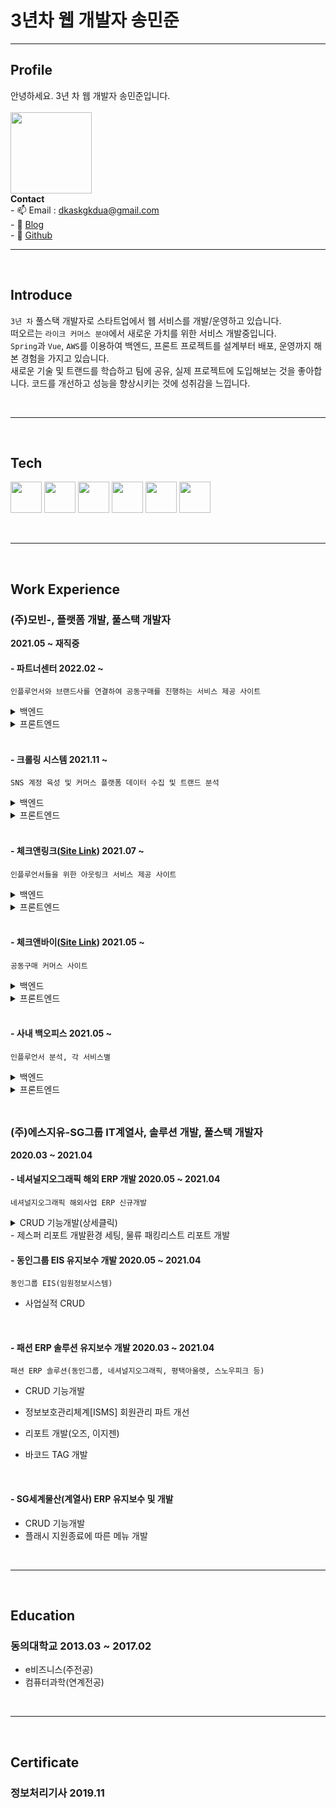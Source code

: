 # 3년차 웹 개발자 송민준
  ---
## Profile
안녕하세요. 3년 차 웹 개발자 송민준입니다.<br><br>
<image src="https://user-images.githubusercontent.com/56568571/164507647-f2b57268-aa87-4128-8d80-3c190e0c5ed8.jpg" height="130" width="130">
  <br>
  **Contact**
  <br> - 📫 Email : dkaskgkdua@gmail.com
  <br> - 🌱 [Blog](https://song8420.tistory.com/) 
  <br> - 🌱 [Github](https://github.com/dkaskgkdua)
<br>
  
  ---

  <br>
  
## Introduce
 `3년 차` 풀스택 개발자로 스타트업에서 웹 서비스를 개발/운영하고 있습니다.<br>
 떠오르는 `라이크 커머스 분야`에서 새로운 가치를 위한 서비스 개발중입니다.<br>
 `Spring`과 `Vue`, `AWS`를 이용하여 백엔드, 프론트 프로젝트를 설계부터 배포, 운영까지 해본 경험을 가지고 있습니다.<br>
 새로운 기술 및 트랜드를 학습하고 팀에 공유, 실제 프로젝트에 도입해보는 것을 좋아합니다. 코드를 개선하고 성능을 향상시키는 것에 성취감을 느낍니다.
  
  <br>
  
  ---
  <br>
  
## Tech  
<image src="https://user-images.githubusercontent.com/56568571/107945025-5ed89680-6fd2-11eb-8267-3eedb9c2ccac.png" height="50" width="50"> <image src="https://user-images.githubusercontent.com/56568571/162583121-ef8ada41-c996-4bf9-9deb-381b8a2af28d.svg" height="50" width="50"> <image src="https://user-images.githubusercontent.com/56568571/107945889-9d228580-6fd3-11eb-873c-1919bb065a90.png" height="50" width="50"> <image src="https://user-images.githubusercontent.com/56568571/107945824-8845f200-6fd3-11eb-91e0-33e0a1a3b92e.png" height="50" width="50"> <image src="https://user-images.githubusercontent.com/56568571/107945808-82501100-6fd3-11eb-83a6-2a2da0d71ae4.png" height="50" width="50"> <image src="https://kr.vuejs.org/images/logo.png" height="50" width="50"> 
  
<br>
  
  ---
  <br>
  
## Work Experience

### (주)모빈-, 플랫폼 개발, 풀스택 개발자 
  **2021.05 ~ 재직중** 
  
#### - 파트너센터 2022.02 ~
`인플루언서와 브랜드사를 연결하여 공동구매를 진행하는 서비스 제공 사이트`
<details>
  <summary>백엔드</summary>
&nbsp;- 브랜드사 주문관리 어드민 개발<br>
&nbsp;- 발주, 배송처리, 취소, 교환, 환불처리 등 개발<br>
&nbsp;- pg사 결제 api 연동 개발<br>
&nbsp;- 엑셀 일괄 처리, 다운로드 등 엑셀 기능 개발<br>
&nbsp;- 결제 정보 및 CS관리 기능 개발<br>
&nbsp;- 스윗트레커 연동 배송조회 api 개발<br>
&nbsp;- 공통코드 개념 도입 및 개발(db function 및 공통js, api)<br>
&nbsp;- 공동구매 딜 관리 개발<br>
&nbsp;- 인플루언서 및 브랜드사 매칭 건 공동구매 딜 관리<br>
&nbsp;- 공동구매 사이트 체크앤바이에 노출되는 데이터 세팅<br>
</details>
<details>
<summary>프론트엔드</summary>
&nbsp;- 아키텍처 설계 및 컨벤션 정립<br>
&nbsp;- 공통 함수 및 컴포넌트, 레이아웃 개발<br>
&nbsp;- 라이브러리별 모듈 개발(axios, vuex)<br>
&nbsp;- css 전처리기 도입 및 개발<br>
&nbsp;- 주문관리 화면 개발()<br>
</details> 
  <br>
  
#### - 크롤링 시스템 2021.11 ~ 
`SNS 계정 육성 및 커머스 플랫폼 데이터 수집 및 트랜드 분석`
<details>
  <summary>백엔드</summary>
&nbsp;- SNS 계정 육성 시스템 설계(셀레니움 사용)<br>
&nbsp;- AWS 환경 크롤링 서버 5대 운영 및 세팅 <br>
&nbsp;- JPA, QueryDsl 도입 및 연관관계 세팅 개발(테이블 약 20개)<br>
&nbsp;- DM 발송 기능 개발(분석된 인플루언서 대상 제안 DM 발송 - 일평균 150건 )<br>
&nbsp;- 커머스 플랫폼 상품 및 브랜드 정보 수집 및 데이터 분석, 트랜드 도출(월평균 100만건)<br>
&nbsp;- 시스템 모니터링 및 로그 분석  
</details>
<details>
<summary>프론트엔드</summary>
&nbsp;- SNS 크롤링 어드민 개발(계정, 포스트, 댓글, 팔로잉 등)<br>
&nbsp;- 커머스 크롤링 어드민 개발(카테고리, 키워드, 트랜드 등)<br>
&nbsp;- 서버관리 어드민 개발  
</details>   
  <br>
  
#### - 체크앤링크([Site Link](https://link.checknbuy.co.kr/)) 2021.07 ~
`인플루언서들을 위한 아웃링크 서비스 제공 사이트`
<details>
  <summary>백엔드</summary>
&nbsp;- 프로젝트 환경 구축(Spring)<br>  
&nbsp;- AOP를 이용한 Transaction 처리(횡단 관심사 분리)  <br>  
&nbsp;- 메인화면, 로그인, 회원가입, 마이페이지, 링크관리, 통계, Q&A 등 전체 기능 개발
&nbsp;- 링크관리 기능 테스트코드 작성  
</details>
<details>
  <summary>프론트엔드</summary>
&nbsp;- 프로젝트 환경 구축(Nuxt.js, Vuetify)<br>  
&nbsp;- Nuxt.js 도입을 통한 초기 로딩 속도 개선 및 SEO 강화<br>  
&nbsp;- 반응형 웹 페이지 개발<br> 
&nbsp;- pm2, nginx를 이용한 AWS 배포 및 <br> 
&nbsp;- 메인화면, 로그인, 회원가입, 마이페이지, 링크관리, 통계, Q&A 등 전체 기능 개발  
</details>
  <br>
  
#### - 체크앤바이([Site Link](https://checknbuy.co.kr/)) 2021.05 ~
`공동구매 커머스 사이트`
<details>
  <summary>백엔드</summary>
&nbsp;- 인플루언서, 상품 추천 큐레이션 api개발<br>  
&nbsp;- 공동구매 알림톡 스케줄러 개발  <br>  
&nbsp;- 옵션 구조 변경 개발(옵션 그룹별 최소 주문단위 적용)<br>    
</details>
<details>
  <summary>프론트엔드</summary>
&nbsp;- 일반 상품군, 배너 캐러셀 개발<br>
&nbsp;- 옵션 구조 변경 개발(옵션 그룹별 최소 주문단위 적용)<br>  
</details>
  <br>
  
#### - 사내 백오피스 2021.05 ~
`인플루언서 분석, 각 서비스별 `
<details>
  <summary>백엔드</summary>
&nbsp;- 딜별 구매데이터 분석 개발<br>  
&nbsp;- 딜 매출관리, 요약 개발<br>  
&nbsp;- 체크앤바이, 링크 통계(유저, 시간별, 매출 등)<br>
</details>
<details>
  <summary>프론트엔드</summary>
&nbsp;- 시스템관리 개발(메뉴, 권한, 계정, 로그, 엑셀)<br>
&nbsp;- 인플루언서 분석 개발(매칭, 비교, 관리, DM)<br>
&nbsp;- 체크앤바이, 링크 통계<br>
&nbsp;- 딜 제안서 및 딜리포트 개발(관리 및 알림톡 발송)<br>    
</details>
  
  <br>
  
##
  
### (주)에스지유-SG그룹 IT계열사, 솔루션 개발, 풀스택 개발자 
  **2020.03 ~ 2021.04**  
#### - 네셔널지오그래픽 해외 ERP 개발  2020.05 ~ 2021.04
`네셔널지오그래픽 해외사업 ERP 신규개발`
<details>
  <summary>CRUD 기능개발(상세클릭)</summary>
&nbsp;- 스타일 정보관리(컬러, 사이즈, 스타일)<br>
&nbsp;- 이미지 이관처리(국내 ERP)<br>
&nbsp;- 소모품 관리(입고, 출고, 재고)<br>
&nbsp;- 물류 이동지시(본사, 매장)<br>
&nbsp;- 일, 주, 월별 판매목표 관리<br>
&nbsp;- 매장 실사관리<br>
&nbsp;- 마일리지 관리(적립율, 사용기준, 소멸처리)<br>
&nbsp;- 수선관리(등록, 현황, 원인분석)<br>
&nbsp;- 게시판(공지, 매장간 요청, 건의사항)<br>
&nbsp;- 매장 - 판매단가, 판매현황, 판매 체크리스트<br>
&nbsp;- 매장 - 매장 상품 이동관리(요청, 현황, 관리)<br>
&nbsp;- 매장 - 재고관리(타매장, 히스토리, 현황)<br>
&nbsp;- 실적 - 상품정보 현황, 생산판매현황<br>
&nbsp;- 실적 - 월/일자별 본사, 매장 판매현황, 전년도 비교현황<br>
&nbsp;- 시스템 - 사용자 및 권한 관리, 공통코드 관리, 로그 분석, 다국어 관리 <br>  
</details>
- 제스퍼 리포트 개발환경 세팅, 물류 패킹리스트 리포트 개발  
 
 <br>
  
#### - 동인그룹 EIS 유지보수 개발  2020.05 ~ 2021.04
`동인그룹 EIS(임원정보시스템)`
- 사업실적 CRUD

  <br>
  
#### - 패션 ERP 솔루션 유지보수 개발  2020.03 ~ 2021.04
`패션 ERP 솔루션(동인그룹, 네셔널지오그래픽, 평택아울렛, 스노우피크 등)`
- CRUD 기능개발
- 정보보호관리체계[ISMS] 회원관리 파트 개선
- 리포트 개발(오즈, 이지젠)
- 바코드 TAG 개발
 
  <br>
  
#### - SG세계물산(계열사) ERP 유지보수 및 개발
- CRUD 기능개발
- 플래시 지원종료에 따른 메뉴 개발    
  
<br>
  
  ---
  
  <br>
  
## Education
  ### 동의대학교 2013.03 ~ 2017.02
  - e비즈니스(주전공)
  - 컴퓨터과학(연계전공)

  <br>
  
  ---
  
  <br>
  
## Certificate  
  ### 정보처리기사 2019.11

